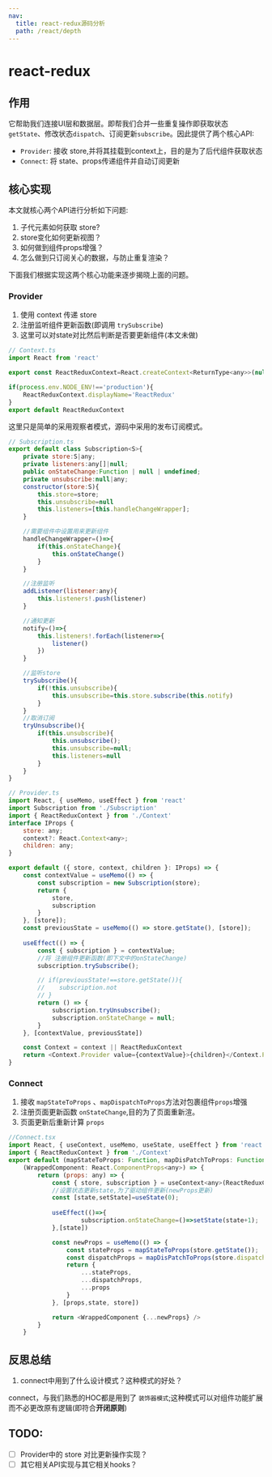 ```yaml
---
nav:
  title: react-redux源码分析
  path: /react/depth
---
```


# react-redux


## 作用
它帮助我们连接UI层和数据层。即帮我们合并一些重复操作即获取状态`getState`、修改状态`dispatch`、订阅更新`subscribe`。因此提供了两个核心API: 
* `Provider`: 接收 store,并将其挂载到context上，目的是为了后代组件获取状态
* `Connect`: 将 state、props传递组件并自动订阅更新
## 核心实现
本文就核心两个API进行分析如下问题:
1. 子代元素如何获取 store?
2. store变化如何更新视图？
3. 如何做到组件props增强？
4. 怎么做到只订阅关心的数据，与防止重复渲染？

下面我们根据实现这两个核心功能来逐步揭晓上面的问题。
### Provider
1. 使用 context 传递 store
2. 注册监听组件更新函数(即调用 `trySubscribe`)
3. 这里可以对state对比然后判断是否要更新组件(本文未做)

```js
// Context.ts
import React from 'react'

export const ReactReduxContext=React.createContext<ReturnType<any>>(null);

if(process.env.NODE_ENV!=='production'){
    ReactReduxContext.displayName='ReactRedux'
}
export default ReactReduxContext
```

这里只是简单的采用观察者模式，源码中采用的发布订阅模式。

```js
// Subscription.ts
export default class Subscription<S>{
    private store:S|any;
    private listeners:any[]|null;
    public onStateChange:Function | null | undefined;
    private unsubscribe:null|any;
    constructor(store:S){
        this.store=store;
        this.unsubscribe=null
        this.listeners=[this.handleChangeWrapper];
    }

    //需要组件中设置用来更新组件
    handleChangeWrapper=()=>{
        if(this.onStateChange){
            this.onStateChange()
        }
    }

    //注册监听
    addListener(listener:any){
        this.listeners!.push(listener)
    }

    //通知更新
    notify=()=>{
        this.listeners!.forEach(listener=>{
            listener()
        })
    }

    //监听store
    trySubscribe(){
        if(!this.unsubscribe){
            this.unsubscribe=this.store.subscribe(this.notify)
        }
    }    
    //取消订阅
    tryUnsubscribe(){
        if(this.unsubscribe){
            this.unsubscribe();
            this.unsubscribe=null;
            this.listeners=null
        }
    }
}
```

```js
// Provider.ts 
import React, { useMemo, useEffect } from 'react'
import Subscription from './Subscription'
import { ReactReduxContext } from './Context'
interface IProps {
    store: any;
    context?: React.Context<any>;
    children: any;
}

export default ({ store, context, children }: IProps) => {
    const contextValue = useMemo(() => {
        const subscription = new Subscription(store);
        return {
            store,
            subscription
        }
    }, [store]);
    const previousState = useMemo(() => store.getState(), [store]);
   
    useEffect(() => {
        const { subscription } = contextValue;
        //将 注册组件更新函数(即下文中的onStateChange)
        subscription.trySubscribe();

        // if(previousState!==store.getState()){
        //    subscription.not
        // }
        return () => {
            subscription.tryUnsubscribe();
            subscription.onStateChange = null;
        }
    }, [contextValue, previousState])

    const Context = context || ReactReduxContext
    return <Context.Provider value={contextValue}>{children}</Context.Provider>
}
```
### Connect
1. 接收 `mapStateToProps`	、`mapDispatchToProps`方法对包裹组件`props`增强
2. 注册页面更新函数 `onStateChange`,目的为了页面重新渲。
3. 页面更新后重新计算 `props`
```js
//Connect.tsx
import React, { useContext, useMemo, useState, useEffect } from 'react'
import { ReactReduxContext } from './Context'
export default (mapStateToProps: Function, mapDisPatchToProps: Function) =>
    (WrappedComponent: React.ComponentProps<any>) => {
        return (props: any) => {
            const { store, subscription } = useContext<any>(ReactReduxContext);
            //设置状态更新state,为了驱动组件更新(newProps更新)
            const [state,setState]=useState(0);
            
            useEffect(()=>{
                    subscription.onStateChange=()=>setState(state+1);
            },[state])

            const newProps = useMemo(() => {
                const stateProps = mapStateToProps(store.getState());
                const dispatchProps = mapDisPatchToProps(store.dispatch);
                return {
                    ...stateProps,
                    ...dispatchProps,
                    ...props
                }
            }, [props,state, store])

            return <WrappedComponent {...newProps} />
        }
    }
```
## 反思总结
1.  connect中用到了什么设计模式？这种模式的好处？
   
connect，与我们熟悉的HOC都是用到了 `装饰器模式`;这种模式可以对组件功能扩展而不必更改原有逻辑(即符合**开闭原则**)

## TODO:
 - [ ]  Provider中的 store 对比更新操作实现？
 - [ ]  其它相关API实现与其它相关hooks？
